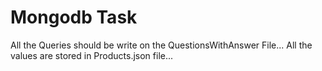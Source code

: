 # Mongodb Task
All the Queries should be write on the QuestionsWithAnswer File...
All the values are stored in Products.json file...
